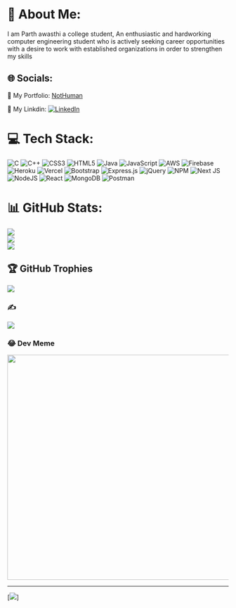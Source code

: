 # 💫 About Me:
I am Parth awasthi a college student, An enthusiastic and hardworking computer engineering student who is actively seeking career opportunities with a desire to work with established organizations in order to strengthen my skills


## 🌐 Socials:
🔗 My Portfolio: [NotHuman](https://nothumanff.github.io/me/)


🔗 My Linkdin: [![LinkedIn](https://img.shields.io/badge/LinkedIn-%230077B5.svg?logo=linkedin&logoColor=white)](https://linkedin.com/in/parth-awasthi747/) 

# 💻 Tech Stack:
![C](https://img.shields.io/badge/c-%2300599C.svg?style=for-the-badge&logo=c&logoColor=white) ![C++](https://img.shields.io/badge/c++-%2300599C.svg?style=for-the-badge&logo=c%2B%2B&logoColor=white) ![CSS3](https://img.shields.io/badge/css3-%231572B6.svg?style=for-the-badge&logo=css3&logoColor=white) ![HTML5](https://img.shields.io/badge/html5-%23E34F26.svg?style=for-the-badge&logo=html5&logoColor=white) ![Java](https://img.shields.io/badge/java-%23ED8B00.svg?style=for-the-badge&logo=java&logoColor=white) ![JavaScript](https://img.shields.io/badge/javascript-%23323330.svg?style=for-the-badge&logo=javascript&logoColor=%23F7DF1E) ![AWS](https://img.shields.io/badge/AWS-%23FF9900.svg?style=for-the-badge&logo=amazon-aws&logoColor=white) ![Firebase](https://img.shields.io/badge/firebase-%23039BE5.svg?style=for-the-badge&logo=firebase) ![Heroku](https://img.shields.io/badge/heroku-%23430098.svg?style=for-the-badge&logo=heroku&logoColor=white) ![Vercel](https://img.shields.io/badge/vercel-%23000000.svg?style=for-the-badge&logo=vercel&logoColor=white) ![Bootstrap](https://img.shields.io/badge/bootstrap-%23563D7C.svg?style=for-the-badge&logo=bootstrap&logoColor=white) ![Express.js](https://img.shields.io/badge/express.js-%23404d59.svg?style=for-the-badge&logo=express&logoColor=%2361DAFB) ![jQuery](https://img.shields.io/badge/jquery-%230769AD.svg?style=for-the-badge&logo=jquery&logoColor=white) ![NPM](https://img.shields.io/badge/NPM-%23000000.svg?style=for-the-badge&logo=npm&logoColor=white) ![Next JS](https://img.shields.io/badge/Next-black?style=for-the-badge&logo=next.js&logoColor=white) ![NodeJS](https://img.shields.io/badge/node.js-6DA55F?style=for-the-badge&logo=node.js&logoColor=white) ![React](https://img.shields.io/badge/react-%2320232a.svg?style=for-the-badge&logo=react&logoColor=%2361DAFB) ![MongoDB](https://img.shields.io/badge/MongoDB-%234ea94b.svg?style=for-the-badge&logo=mongodb&logoColor=white) ![Postman](https://img.shields.io/badge/Postman-FF6C37?style=for-the-badge&logo=postman&logoColor=white)
# 📊 GitHub Stats:
![](https://github-readme-stats.vercel.app/api?username=Nothumanff&theme=dark&hide_border=false&include_all_commits=false&count_private=false)<br/>
![](https://github-readme-streak-stats.herokuapp.com/?user=Nothumanff&theme=dark&hide_border=false)<br/>
![](https://github-readme-stats.vercel.app/api/top-langs/?username=Nothumanff&theme=dark&hide_border=false&include_all_commits=false&count_private=false&layout=compact)

## 🏆 GitHub Trophies
![](https://github-profile-trophy.vercel.app/?username=Nothumanff&theme=radical&no-frame=false&no-bg=true&margin-w=4)

### ✍️ 
![](https://quotes-github-readme.vercel.app/api?type=horizontal&theme=radical)

### 😂 Dev Meme
<img src="https://random-memer.herokuapp.com/" width="512px"/>

---
[![](https://visitcount.itsvg.in/api?id=Nothumanff&icon=0&color=0)]

<!-- Proudly created with GPRM ( https://gprm.itsvg.in ) -->
<!---
NotHumanFF/NotHumanFF is a ✨ special ✨ repository because its `README.md` (this file) appears on your GitHub profile.
You can click the Preview link to take a look at your changes.
--->
